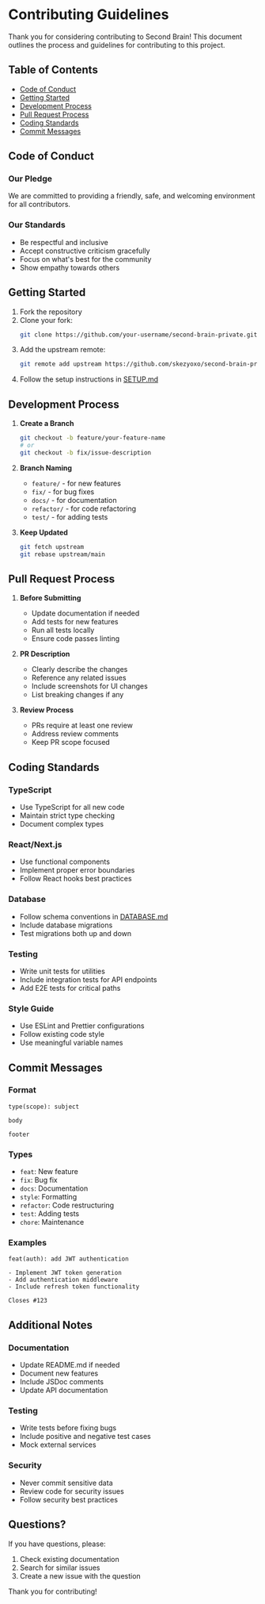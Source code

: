 # Contributing Guidelines

Thank you for considering contributing to Second Brain! This document outlines the process and guidelines for contributing to this project.

## Table of Contents
- [Code of Conduct](#code-of-conduct)
- [Getting Started](#getting-started)
- [Development Process](#development-process)
- [Pull Request Process](#pull-request-process)
- [Coding Standards](#coding-standards)
- [Commit Messages](#commit-messages)

## Code of Conduct

### Our Pledge
We are committed to providing a friendly, safe, and welcoming environment for all contributors.

### Our Standards
- Be respectful and inclusive
- Accept constructive criticism gracefully
- Focus on what's best for the community
- Show empathy towards others

## Getting Started

1. Fork the repository
2. Clone your fork:
   ```bash
   git clone https://github.com/your-username/second-brain-private.git
   ```
3. Add the upstream remote:
   ```bash
   git remote add upstream https://github.com/skezyoxo/second-brain-private.git
   ```
4. Follow the setup instructions in [SETUP.md](SETUP.md)

## Development Process

1. **Create a Branch**
   ```bash
   git checkout -b feature/your-feature-name
   # or
   git checkout -b fix/issue-description
   ```

2. **Branch Naming**
   - `feature/` - for new features
   - `fix/` - for bug fixes
   - `docs/` - for documentation
   - `refactor/` - for code refactoring
   - `test/` - for adding tests

3. **Keep Updated**
   ```bash
   git fetch upstream
   git rebase upstream/main
   ```

## Pull Request Process

1. **Before Submitting**
   - Update documentation if needed
   - Add tests for new features
   - Run all tests locally
   - Ensure code passes linting

2. **PR Description**
   - Clearly describe the changes
   - Reference any related issues
   - Include screenshots for UI changes
   - List breaking changes if any

3. **Review Process**
   - PRs require at least one review
   - Address review comments
   - Keep PR scope focused

## Coding Standards

### TypeScript
- Use TypeScript for all new code
- Maintain strict type checking
- Document complex types

### React/Next.js
- Use functional components
- Implement proper error boundaries
- Follow React hooks best practices

### Database
- Follow schema conventions in [DATABASE.md](DATABASE.md)
- Include database migrations
- Test migrations both up and down

### Testing
- Write unit tests for utilities
- Include integration tests for API endpoints
- Add E2E tests for critical paths

### Style Guide
- Use ESLint and Prettier configurations
- Follow existing code style
- Use meaningful variable names

## Commit Messages

### Format
```
type(scope): subject

body

footer
```

### Types
- `feat`: New feature
- `fix`: Bug fix
- `docs`: Documentation
- `style`: Formatting
- `refactor`: Code restructuring
- `test`: Adding tests
- `chore`: Maintenance

### Examples
```
feat(auth): add JWT authentication

- Implement JWT token generation
- Add authentication middleware
- Include refresh token functionality

Closes #123
```

## Additional Notes

### Documentation
- Update README.md if needed
- Document new features
- Include JSDoc comments
- Update API documentation

### Testing
- Write tests before fixing bugs
- Include positive and negative test cases
- Mock external services

### Security
- Never commit sensitive data
- Review code for security issues
- Follow security best practices

## Questions?

If you have questions, please:
1. Check existing documentation
2. Search for similar issues
3. Create a new issue with the question

Thank you for contributing! 